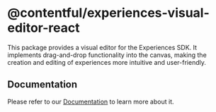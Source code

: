 # @contentful/experiences-visual-editor-react

This package provides a visual editor for the Experiences SDK. It implements drag-and-drop functionality into the canvas, making the creation and editing of experiences more intuitive and user-friendly.

## Documentation

Please refer to our [Documentation](https://www.contentful.com/developers/docs/experiences/) to learn more about it.
